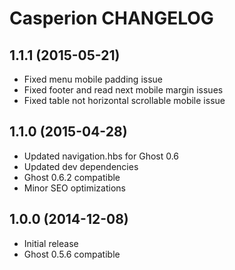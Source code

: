 # Casperion CHANGELOG

## 1.1.1 (2015-05-21)
- Fixed menu mobile padding issue
- Fixed footer and read next mobile margin issues
- Fixed table not horizontal scrollable mobile issue

## 1.1.0 (2015-04-28)

- Updated navigation.hbs for Ghost 0.6
- Updated dev dependencies
- Ghost 0.6.2 compatible
- Minor SEO optimizations

## 1.0.0 (2014-12-08)

- Initial release
- Ghost 0.5.6 compatible
